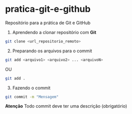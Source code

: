 # pratica-git-e-github
Repositório para a prática de Git e GitHub

1. Aprendendo a clonar repositório com **Git**

```bash
git clone <url_repositorio_remoto>
```

2. Preparando os arquivos para o commit

```bash
git add <arquivo1> <arquivo2> ... <arquivoN>
```
OU
```bash
git add . 
```

3. Fazendo o commit

```bash
git commit -m "Mensagem"
```
**Atenção** Todo commit deve ter uma descrição (obrigatório)